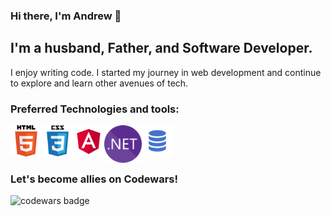 ### Hi there, I'm Andrew  👋

## I'm a husband, Father, and Software Developer.

I enjoy writing code. I started my journey in web development and continue to explore and learn other avenues of tech. 


### Preferred Technologies and tools:

<!-- HTML -->
<img align="left" alt="HTML" width="50px" src="https://raw.githubusercontent.com/github/explore/80688e429a7d4ef2fca1e82350fe8e3517d3494d/topics/html/html.png" />
<!-- CSS -->
<img align="left" alt="CSS" width="50px" src="https://raw.githubusercontent.com/github/explore/80688e429a7d4ef2fca1e82350fe8e3517d3494d/topics/css/css.png" />

<!-- Angular -->
<img align="left" alt="angular" width="50px" src="https://raw.githubusercontent.com/github/explore/80688e429a7d4ef2fca1e82350fe8e3517d3494d/topics/angular/angular.png" />
<!-- dotNet -->
<img align="left" alt="dotNet" width="60px" src="https://raw.githubusercontent.com/github/explore/93d8a67084f94b2a444e510199a6e7622e5b09a3/topics/dotnet/dotnet.png" />


<!-- SqlServer -->
<img alt="SqlServer" width="50px" src="https://raw.githubusercontent.com/github/explore/80688e429a7d4ef2fca1e82350fe8e3517d3494d/topics/sql/sql.png" />

### Let's become allies on Codewars!
<a href="https://www.codewars.com/users/Ashoemaker9"><img align="left" alt="codewars badge" src="https://www.codewars.com/users/Ashoemaker9/badges/large"></a>


